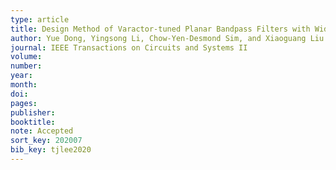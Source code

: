 ```yaml
---
type: article
title: Design Method of Varactor-tuned Planar Bandpass Filters with Wide Tunable Frequency Range and Single Bias Control
author: Yue Dong, Yingsong Li, Chow-Yen-Desmond Sim, and Xiaoguang Liu
journal: IEEE Transactions on Circuits and Systems II
volume:
number:
year:
month:
doi: 
pages:
publisher:
booktitle:
note: Accepted
sort_key: 202007
bib_key: tjlee2020
---
```

